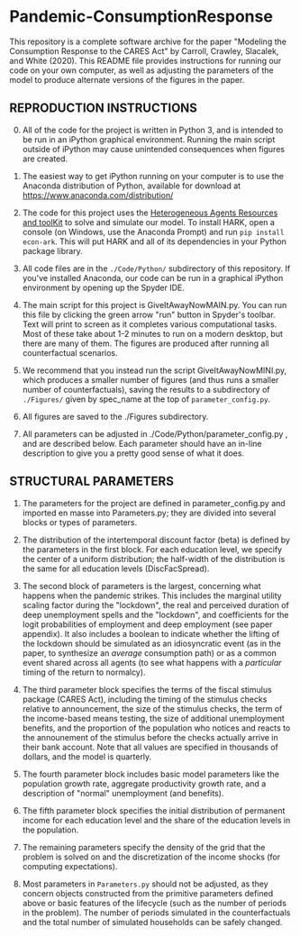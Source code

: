 # Pandemic-ConsumptionResponse
 
This repository is a complete software archive for the paper "Modeling the Consumption
Response to the CARES Act" by Carroll, Crawley, Slacalek, and White (2020).  This README file
provides instructions for running our code on your own computer, as well as adjusting the
parameters of the model to produce alternate versions of the figures in the paper.

## REPRODUCTION INSTRUCTIONS

0. All of the code for the project is written in Python 3, and is intended to be run in an
iPython graphical environment.  Running the main script outside of iPython may cause unintended
consequences when figures are created.

1. The easiest way to get iPython running on your computer is to use the Anaconda distribution
of Python, available for download at https://www.anaconda.com/distribution/

2. The code for this project uses the [Heterogeneous Agents Resources and toolKit](http://github.com/econ-ark/HARK)
to solve and simulate our model.  To install HARK, open a console (on Windows, use the Anaconda
Prompt) and run `pip install econ-ark`.  This will put HARK and all of its dependencies in your
Python package library.

3. All code files are in the `./Code/Python/` subdirectory of this repository.  If you've installed
Anaconda, our code can be run in a graphical iPython environment by opening up the Spyder IDE.

4. The main script for this project is GiveItAwayNowMAIN.py.  You can run this file by clicking
the green arrow "run" button in Spyder's toolbar.  Text will print to screen as it completes
various computational tasks.  Most of these take about 1-2 minutes to run on a modern desktop,
but there are many of them.  The figures are produced after running all counterfactual scenarios.

5. We recommend that you instead run the script GiveItAwayNowMINI.py, which produces a smaller
number of figures (and thus runs a smaller number of counterfactuals), saving the results to
a subdirectory of `./Figures/` given by spec_name at the top of `parameter_config.py`.

6. All figures are saved to the ./Figures subdirectory.

7. All parameters can be adjusted in ./Code/Python/parameter_config.py , and are described below.
Each parameter should have an in-line description to give you a pretty good sense of what it does.


## STRUCTURAL PARAMETERS

1. The parameters for the project are defined in parameter_config.py and imported en masse into
Parameters.py; they are divided into several blocks or types of parameters.

2. The distribution of the intertemporal discount factor (beta) is defined by the parameters in
the first block.  For each education level, we specify the center of a uniform distribution; the
half-width of the distribution is the same for all education levels (DiscFacSpread).

3. The second block of parameters is the largest, concerning what happens when the pandemic
strikes.  This includes the marginal utility scaling factor during the "lockdown", the real and
perceived duration of deep unemployment spells and the "lockdown", and coefficients for the logit
probabilities of employment and deep employment (see paper appendix).  It also includes a boolean
to indicate whether the lifting of the lockdown should be simulated as an idiosyncratic event
(as in the paper, to synthesize an *average* consumption path) or as a common event shared across
all agents (to see what happens with a *particular* timing of the return to normalcy).

4. The third parameter block specifies the terms of the fiscal stimulus package (CARES Act),
including the timing of the stimulus checks relative to announcement, the size of the stimulus checks,
the term of the income-based means testing, the size of additional unemployment benefits, and the
proportion of the population who notices and reacts to the announement of the stimulus before the
checks actually arrive in their bank account.  Note that all values are specified in thousands of
dollars, and the model is quarterly.

5. The fourth parameter block includes basic model parameters like the population growth rate,
aggregate productivity growth rate, and a description of "normal" unemployment (and benefits).

6. The fifth parameter block specifies the initial distribution of permanent income for each education
level and the share of the education levels in the population.

7. The remaining parameters specify the density of the grid that the problem is solved on and the
discretization of the income shocks (for computing expectations).

8. Most parameters in `Parameters.py` should not be adjusted, as they concern objects
constructed from the primitive parameters defined above or basic features of the lifecycle (such
as the number of periods in the problem).  The number of periods simulated in the counterfactuals
and the total number of simulated households can be safely changed.
